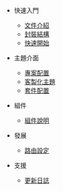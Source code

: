 <!-- - [Home](/)
- [Guide](guide.md 'The greatest guide in the world') -->

- 快速入門

  - [文件介紹](getting-start/introduction.md)
  - [封裝結構](getting-start/packageStructure.md)
  - [快速開始](getting-start/quickStart.md)

- 主題介面

  - [專案配置](theme-ui/project-configuration.md)
  - [客製化主題](theme-ui/customize-theme.md)
  - [套件配置](theme-ui/customize-vendor.md)

- 組件

  - [組件說明](components/component.md)

- 發展

  - [路由設定](developmemt/routing.md)

- 支援

  - [更新日誌](support/changelog.md)

<!-- - 範例頁面

  - [mp(首頁)](example-page/mp.md)
  - [flex(flex grid)](example-page/flex.md)
  - [lp(列表頁)](example-page/lp.md)
  - [lp_table(列表頁-表格)](example-page/lp-table.md)
  - [lp_album(列表頁-相簿)](example-page/lp-album.md)
  - [cp(內容頁)](example-page/cp.md)
  - [cp_photo(內容頁-照片)](example-page/cp-photo.md)
  - [np(節點頁)](example-page/np.md)
  - [fp(轉寄友人)](example-page/fp.md)
  - [qp(意見信箱)](example-page/qp.md)
  - [form(表單)](example-page/form.md)
  - [sitemap(網站地圖)](example-page/sitemap.md)
  - [Google Search 頁面](example-page/google-search.md)
  - [404 網站錯誤](example-page/404page.md)
-->

<style>
  .search {
    display: block !important;
}
</style>
